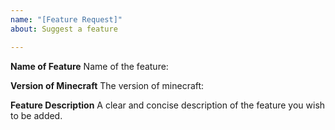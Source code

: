 ```yaml
---
name: "[Feature Request]"
about: Suggest a feature

---
```


**Name of Feature**
Name of the feature:

**Version of Minecraft**
The version of minecraft:

**Feature Description**
A clear and concise description of the feature you wish to be added.
